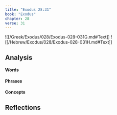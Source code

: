 ```yaml
---
title: "Exodus 28:31"
book: "Exodus"
chapter: 28
verse: 31
---
```

![[/Greek/Exodus/028/Exodus-028-031G.md#Text]]
![[/Hebrew/Exodus/028/Exodus-028-031H.md#Text]]

## Analysis

#### Words

#### Phrases

#### Concepts

## Reflections

